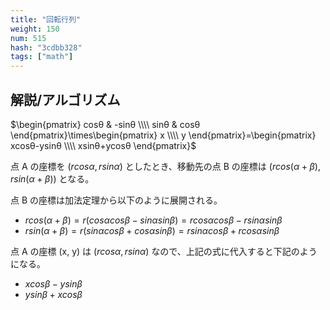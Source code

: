 ```yaml
---
title: "回転行列"
weight: 150
num: 515
hash: "3cdbb328"
tags: ["math"]
---
```


## 解説/アルゴリズム

$\begin{pmatrix} cosθ & -sinθ \\\\ sinθ & cosθ \end{pmatrix}\times\begin{pmatrix} x \\\\ y \end{pmatrix}=\begin{pmatrix} xcosθ-ysinθ \\\\ xsinθ+ycosθ \end{pmatrix}$

点 A の座標を $(rcos\alpha, rsin\alpha)$ としたとき、移動先の点 B の座標は $(rcos(\alpha+\beta), rsin(\alpha+\beta))$ となる。

点 B の座標は加法定理から以下のように展開される。

- $rcos(\alpha+\beta) = r(cos \alpha cos\beta-sin \alpha sin\beta) = rcos \alpha cos\beta-rsin \alpha sin\beta$
- $rsin(\alpha+\beta) = r(sin \alpha cos \beta +cos \alpha sin \beta ) = rsin \alpha cos \beta +rcos \alpha sin \beta$

点 A の座標 (x, y) は $(rcos\alpha, rsin\alpha)$ なので、上記の式に代入すると下記のようになる。

- $xcos\beta-ysin\beta$
- $ysin\beta+xcos\beta$
